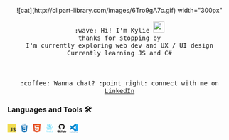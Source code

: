<p align="center">
  ![cat](http://clipart-library.com/images/6Tro9gA7c.gif) width="300px"
  <br><br>
  <samp>
    :wave: Hi! I'm Kylie <img src="https://github.com/kylieyin/kylieyin/assets/122772682/d942f61f-4376-45d1-81b7-4bd7d1f7f009" width="25" height="25"/>
    <br>thanks for stopping by
      <br>I'm currently exploring web dev and UX / UI design
    <br>Currently learning JS and C#<br><br>
    <br><br>:coffee: Wanna chat? :point_right: connect with me on <a href="https://www.linkedin.com/in/kylie-yin/">LinkedIn</a>
  </samp>
</p>

### Languages and Tools 🛠

<div>
  <img src="https://github.com/devicons/devicon/blob/master/icons/javascript/javascript-original.svg" title="JavaScript" alt="JavaScript" width="20" height="20"/>&nbsp;
  <img src="https://github.com/devicons/devicon/blob/master/icons/css3/css3-plain-wordmark.svg"  title="CSS3" alt="CSS" width="20" height="20"/>&nbsp;
  <img src="https://github.com/devicons/devicon/blob/master/icons/html5/html5-original.svg" title="HTML5" alt="HTML" width="20" height="20"/>&nbsp;
  <img src="https://github.com/devicons/devicon/blob/master/icons/react/react-original-wordmark.svg" title="React" alt="React" width="20" height="20"/>&nbsp;
  <img src="https://github.com/devicons/devicon/blob/master/icons/github/github-original-wordmark.svg" title="GitHub" **alt="Git" width="20" height="20"/>&nbsp;                                                                                   <img src="https://github.com/devicons/devicon/blob/master/icons/vscode/vscode-original-wordmark.svg" title="VSCode" **alt="Git" width="20" height="20"/>&nbsp;                                                               
</div>

